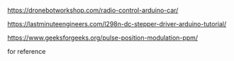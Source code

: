 https://dronebotworkshop.com/radio-control-arduino-car/

https://lastminuteengineers.com/l298n-dc-stepper-driver-arduino-tutorial/

https://www.geeksforgeeks.org/pulse-position-modulation-ppm/

for reference
